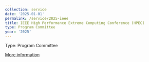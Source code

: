 ```yaml
---
collection: service
date: '2025-01-01'
permalink: /service/2025-ieee
title: IEEE High Performance Extreme Computing Conference (HPEC)
type: Program Committee
year: '2025'
---
```


Type: Program Committee

[More information](http://ieee-hpec.org/)

